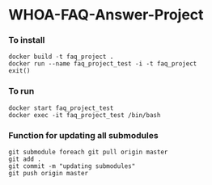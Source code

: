 # WHOA-FAQ-Answer-Project

### To install
```
docker build -t faq_project .
docker run --name faq_project_test -i -t faq_project
exit()
```

### To run
```
docker start faq_project_test
docker exec -it faq_project_test /bin/bash
```

### Function for updating all submodules
```
git submodule foreach git pull origin master
git add .
git commit -m "updating submodules"
git push origin master
```